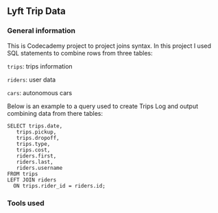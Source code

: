 ## Lyft Trip Data

### General information

This is Codecademy project to project joins syntax. In this project I used SQL statements to combine rows from three tables:

```trips```: trips information

```riders```: user data

```cars```: autonomous cars

Below is an example to a query used to create Trips Log and output combining data from there tables:
```
SELECT trips.date, 
   trips.pickup, 
   trips.dropoff, 
   trips.type, 
   trips.cost,
   riders.first, 
   riders.last,
   riders.username
FROM trips
LEFT JOIN riders 
  ON trips.rider_id = riders.id;
 ```
  
  
  

### Tools used
